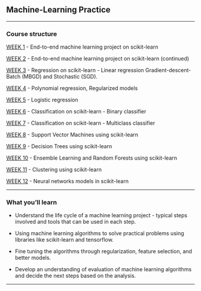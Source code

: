 ##  Machine-Learning Practice

_____
### Course structure


[WEEK 1](https://github.com/Samp107/Machine-Learning-Practice/tree/main/MLP) - 	End-to-end machine learning project on scikit-learn

[WEEK 2](https://github.com/Samp107/Machine-Learning-Practice) - 	End-to-end machine learning project on scikit-learn (continued)

[WEEK 3](https://github.com/Samp107/Machine-Learning-Practice) - 	Regression on scikit-learn - Linear regression Gradient-descent- Batch (MBGD) and Stochastic (SGD).

[WEEK 4](https://github.com/Samp107/Machine-Learning-Practice) - 	Polynomial regression, Regularized models

[WEEK 5](https://github.com/Samp107/Machine-Learning-Practice) - 	Logistic regression

[WEEK 6](https://github.com/Samp107/Machine-Learning-Practice) - 	Classification on scikit-learn - Binary classifier

[WEEK 7](https://github.com/Samp107/Machine-Learning-Practice) - 	Classification on scikit-learn - Multiclass classifier

[WEEK 8](https://github.com/Samp107/Machine-Learning-Practice) - 	Support Vector Machines using scikit-learn

[WEEK 9](https://github.com/Samp107/Machine-Learning-Practice) - 	Decision Trees using scikit-learn

[WEEK 10](https://github.com/Samp107/Machine-Learning-Practice) - 	Ensemble Learning and Random Forests using scikit-learn

[WEEK 11](https://github.com/Samp107/Machine-Learning-Practice) - 	Clustering using scikit-learn

[WEEK 12](https://github.com/Samp107/Machine-Learning-Practice) - 	Neural networks models in scikit-learn

______

### What you’ll learn


* Understand the life cycle of a machine learning project - typical steps involved and tools that can be used in each step.

* Using machine learning algorithms to solve practical problems using libraries like scikit-learn and tensorflow.

* Fine tuning the algorithms through regularization, feature selection, and better models.

* Develop an understanding of evaluation of machine learning algorithms and decide the next steps based on the analysis.

---
